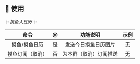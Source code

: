## 🎉 使用

_✨ 摸鱼人日历 ✨_

|    命令    |  @  |    功能说明     | 示例  |
|:--------:|:---:|:-----------:|:---:|
| 摸鱼/摸鱼日历  |  是  | 发送今日摸鱼日历图片  |  无  |
| 摸鱼订阅（取消） |  否  | 为本群（取消）订阅推送 |  无  |
